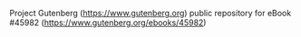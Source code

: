 Project Gutenberg (https://www.gutenberg.org) public repository for eBook #45982 (https://www.gutenberg.org/ebooks/45982)
